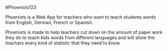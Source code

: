 #Phoenixts123

Phoenixts is a Web App for teachers who want to teach students words from English, German, French or Spanish.

Phoenixts is made to help teachers cut down on the amount of paper work they do to teach kids words from different languages and will show the teachers every kind of statistic that they need to know.
